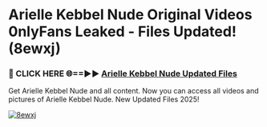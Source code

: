 # Arielle Kebbel Nude Original Videos 0nlyFans Leaked - Files Updated! (8ewxj)

<h3>🔴 CLICK HERE 🌐==►► <a href="https://tinyurl.com/4mcuefdz" rel="nofollow">Arielle Kebbel Nude Updated Files</a></h3>

Get Arielle Kebbel Nude and all content. Now you can access all videos and pictures of Arielle Kebbel Nude. New Updated Files 2025!

[![8ewxj](https://i.imgur.com/StAQSOY.gif)](https://tinyurl.com/4mcuefdz)

